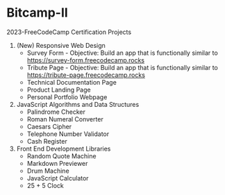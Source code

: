 # Bitcamp-II
2023-FreeCodeCamp Certification Projects
1. (New) Responsive Web Design
   * Survey Form	- Objective: Build an app that is functionally similar to https://survey-form.freecodecamp.rocks
   * Tribute Page	- Objective: Build an app that is functionally similar to https://tribute-page.freecodecamp.rocks
   * Technical Documentation Page	
   * Product Landing Page	
   * Personal Portfolio Webpage	
2. JavaScript Algorithms and Data Structures
   * Palindrome Checker	
   * Roman Numeral Converter	
   * Caesars Cipher	
   * Telephone Number Validator	
   * Cash Register	
3. Front End Development Libraries
   * Random Quote Machine	
   * Markdown Previewer	
   * Drum Machine	
   * JavaScript Calculator	
   * 25 + 5 Clock
